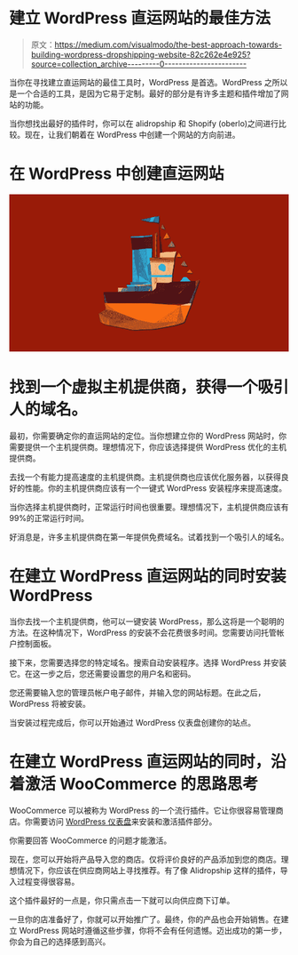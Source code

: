 # 建立 WordPress 直运网站的最佳方法

> 原文：<https://medium.com/visualmodo/the-best-approach-towards-building-wordpress-dropshipping-website-82c262e4e925?source=collection_archive---------0----------------------->

当你在寻找建立直运网站的最佳工具时，WordPress 是首选。WordPress 之所以是一个合适的工具，是因为它易于定制。最好的部分是有许多主题和插件增加了网站的功能。

当你想找出最好的插件时，你可以在 alidropship 和 Shopify (oberlo)之间进行比较。现在，让我们朝着在 WordPress 中创建一个网站的方向前进。

# 在 WordPress 中创建直运网站

![](img/057c1817b42e3b1f634bda681d6671fd.png)

# 找到一个虚拟主机提供商，获得一个吸引人的域名。

最初，你需要确定你的直运网站的定位。当你想建立你的 WordPress 网站时，你需要提供一个主机提供商。理想情况下，你应该选择提供 WordPress 优化的主机提供商。

去找一个有能力提高速度的主机提供商。主机提供商也应该优化服务器，以获得良好的性能。你的主机提供商应该有一个一键式 WordPress 安装程序来提高速度。

当你选择主机提供商时，正常运行时间也很重要。理想情况下，主机提供商应该有 99%的正常运行时间。

好消息是，许多主机提供商在第一年提供免费域名。试着找到一个吸引人的域名。

# 在建立 WordPress 直运网站的同时安装 WordPress

当你去找一个主机提供商，他可以一键安装 WordPress，那么这将是一个聪明的方法。在这种情况下，WordPress 的安装不会花费很多时间。您需要访问托管帐户控制面板。

接下来，您需要选择您的特定域名。搜索自动安装程序。选择 WordPress 并安装它。在这一步之后，您还需要设置您的用户名和密码。

您还需要输入您的管理员帐户电子邮件，并输入您的网站标题。在此之后，WordPress 将被安装。

当安装过程完成后，你可以开始通过 WordPress 仪表盘创建你的站点。

# 在建立 WordPress 直运网站的同时，沿着激活 WooCommerce 的思路思考

WooCommerce 可以被称为 WordPress 的一个流行插件。它让你很容易管理商店。你需要访问 [WordPress 仪表盘](https://visualmodo.com/5-important-things-choosing-managed-wordpress-hosting/)来安装和激活插件部分。

你需要回答 WooCommerce 的问题才能激活。

现在，您可以开始将产品导入您的商店。仅将评价良好的产品添加到您的商店。理想情况下，你应该在供应商网站上寻找推荐。有了像 Alidropship 这样的插件，导入过程变得很容易。

这个插件最好的一点是，你只需点击一下就可以向供应商下订单。

一旦你的店准备好了，你就可以开始推广了。最终，你的产品也会开始销售。在建立 WordPress 网站时遵循这些步骤，你将不会有任何遗憾。迈出成功的第一步，你会为自己的选择感到高兴。